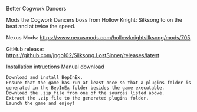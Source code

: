 Better Cogwork Dancers

Mods the Cogwork Dancers boss from Hollow Knight: Silksong to on the beat and at twice the speed.

Nexus Mods: https://www.nexusmods.com/hollowknightsilksong/mods/705

GitHub release: https://github.com/jngo102/Silksong.LostSinner/releases/latest

Installation intructions
Manual download

    Download and install BepInEx.
    Ensure that the game has run at least once so that a plugins folder is generated in the BepInEx folder besides the game executable.
    Download the .zip file from one of the sources listed above.
    Extract the .zip file to the generated plugins folder.
    Launch the game and enjoy!

